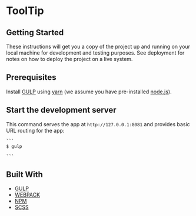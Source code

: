# ToolTip

## Getting Started

These instructions will get you a copy of the project up and running on your local machine for development and testing purposes. See deployment for notes on how to deploy the project on a live system.

## Prerequisites

Install [GULP](https://gulpjs.com/) using
[yarn](https://yarnpkg.com/lang/en/) (we assume you have pre-installed [node.js](https://nodejs.org)).
   
## Start the development server

This command serves the app at `http://127.0.0.1:8081` and provides basic URL
routing for the app:

    ```
    $ gulp
    
    ```


## Built With

* [GULP](https://gulpjs.com/)
* [WEBPACK](https://webpack.js.org/)
* [NPM](https://www.npmjs.com/)
* [SCSS](https://sass-lang.com/)